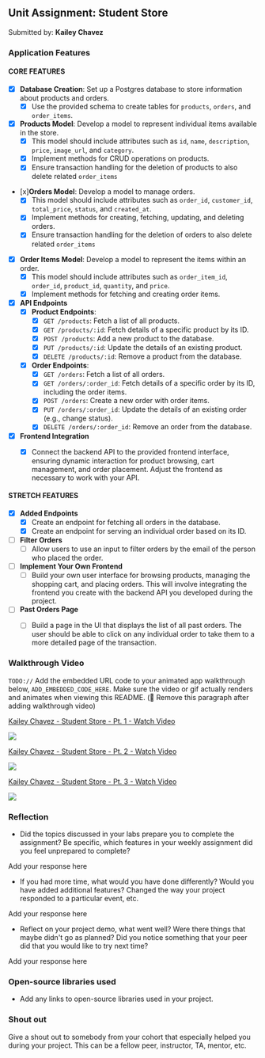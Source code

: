 ## Unit Assignment: Student Store

Submitted by: **Kailey Chavez**

### Application Features

#### CORE FEATURES

- [x] **Database Creation**: Set up a Postgres database to store information about products and orders.
  - [x] Use the provided schema to create tables for `products`, `orders`, and `order_items`.
- [x] **Products Model**: Develop a model to represent individual items available in the store. 
  - [x] This model should include attributes such as `id`, `name`, `description`, `price`, `image_url`, and `category`.
  - [x] Implement methods for CRUD operations on products.
  - [x] Ensure transaction handling for the deletion of products to also delete related `order_items`
- [x]**Orders Model**: Develop a model to manage orders. 
  - [x] This model should include attributes such as `order_id`, `customer_id`, `total_price`, `status`, and `created_at`.
  - [x] Implement methods for creating, fetching, updating, and deleting orders.
  - [x] Ensure transaction handling for the deletion of orders to also delete related `order_items`
- [x] **Order Items Model**: Develop a model to represent the items within an order. 
  - [x] This model should include attributes such as `order_item_id`, `order_id`, `product_id`, `quantity`, and `price`.
  - [x] Implement methods for fetching and creating order items.
- [x] **API Endpoints**
  - [x] **Product Endpoints**:
    - [x] `GET /products`: Fetch a list of all products.
    - [x] `GET /products/:id`: Fetch details of a specific product by its ID.
    - [x] `POST /products`: Add a new product to the database.
    - [x] `PUT /products/:id`: Update the details of an existing product.
    - [x] `DELETE /products/:id`: Remove a product from the database.
  - [x] **Order Endpoints**:
    - [x] `GET /orders`: Fetch a list of all orders.
    - [x] `GET /orders/:order_id`: Fetch details of a specific order by its ID, including the order items.
    - [x] `POST /orders`: Create a new order with order items.
    - [x] `PUT /orders/:order_id`: Update the details of an existing order (e.g., change status).
    - [x] `DELETE /orders/:order_id`: Remove an order from the database.
- [x] **Frontend Integration**
  - [x] Connect the backend API to the provided frontend interface, ensuring dynamic interaction for product browsing, cart management, and order placement. Adjust the frontend as necessary to work with your API.


#### STRETCH FEATURES

- [x] **Added Endpoints**
  - [x] Create an endpoint for fetching all orders in the database.
  - [x] Create an endpoint for serving an individual order based on its ID.
- [ ] **Filter Orders**
  - [ ] Allow users to use an input to filter orders by the email of the person who placed the order.
- [ ] **Implement Your Own Frontend**
  - [ ] Build your own user interface for browsing products, managing the shopping cart, and placing orders. This will involve integrating the frontend you create with the backend API you developed during the project.
- [ ] **Past Orders Page**
  - [ ] Build a page in the UI that displays the list of all past orders. The user should be able to click on any individual order to take them to a more detailed page of the transaction.


### Walkthrough Video

`TODO://` Add the embedded URL code to your animated app walkthrough below, `ADD_EMBEDDED_CODE_HERE`. Make sure the video or gif actually renders and animates when viewing this README. (🚫 Remove this paragraph after adding walkthrough video)

<div>
    <a href="https://www.loom.com/share/78902c0b74274018814f33f3027787cb">
      <p>Kailey Chavez - Student Store - Pt. 1 - Watch Video</p>
    </a>
    <a href="https://www.loom.com/share/78902c0b74274018814f33f3027787cb">
      <img style="max-width:300px;" src="https://cdn.loom.com/sessions/thumbnails/78902c0b74274018814f33f3027787cb-with-play.gif">
    </a>
  </div>

<div>
    <a href="https://www.loom.com/share/511d8ea2d5634a0abc5d6c1df9eb82b0">
      <p>Kailey Chavez - Student Store - Pt. 2 - Watch Video</p>
    </a>
    <a href="https://www.loom.com/share/511d8ea2d5634a0abc5d6c1df9eb82b0">
      <img style="max-width:300px;" src="https://cdn.loom.com/sessions/thumbnails/511d8ea2d5634a0abc5d6c1df9eb82b0-with-play.gif">
    </a>
  </div>

  <div>
    <a href="https://www.loom.com/share/eb0c46ee92224d55b952e0721c55c731">
      <p>Kailey Chavez - Student Store - Pt. 3 - Watch Video</p>
    </a>
    <a href="https://www.loom.com/share/eb0c46ee92224d55b952e0721c55c731">
      <img style="max-width:300px;" src="https://cdn.loom.com/sessions/thumbnails/eb0c46ee92224d55b952e0721c55c731-with-play.gif">
    </a>
  </div>

### Reflection

* Did the topics discussed in your labs prepare you to complete the assignment? Be specific, which features in your weekly assignment did you feel unprepared to complete?

Add your response here

* If you had more time, what would you have done differently? Would you have added additional features? Changed the way your project responded to a particular event, etc.
  
Add your response here

* Reflect on your project demo, what went well? Were there things that maybe didn't go as planned? Did you notice something that your peer did that you would like to try next time?

Add your response here

### Open-source libraries used

- Add any links to open-source libraries used in your project.

### Shout out

Give a shout out to somebody from your cohort that especially helped you during your project. This can be a fellow peer, instructor, TA, mentor, etc.
